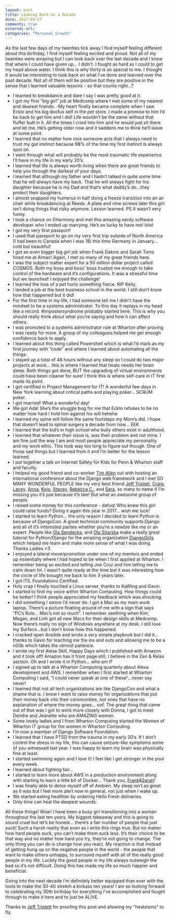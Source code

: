 ```yaml
---
layout: post
title: Looking Back on a Decade
date: 2017-03-27
comments: true
external-url:
categories: "Personal Growth"
---
```


>
As the last few days of my twenties tick away I find myself feeling different about this birthday, I find myself feeling excited and proud. Not all of my twenties were amazing but I can look back over the last decade and I know that where I could have given up… I didn’t. I fought as hard as I could to get my head above water. I think this is why thirty is so special to me. I thought it would be interesting to look back on what I’ve done and learned over the past decade. Not all of them will be positive but they are positive in the sense that I learned valuable lessons - so that counts right…? 

- I learned to breakdance and dare I say I was pretty good at it. 
- I got my first “big girl” job at Medcomp where I met some of my nearest and dearest friends. 
-My heart finally became complete when I saw Ecklo and his big doofus self in the pet store. I made a promise to him I’d be back to get him and I did! Life wouldn’t be the same without that fluffer butt in it. All the times I cried into him and he would just sit there and let me. He’s getting older now and it saddens me to think he’ll leave at some point. 
- I learned that no matter how nice someone acts that I always need to trust my gut instinct because 98% of the time my first instinct is always spot on.
- I went through what will probably be the most traumatic life experience I’ll have in my life in my early 20’s. 
- I learned that life is always worth living when there are great friends to help you through the darkest of your days. 
- I learned that although my father and I hadn’t talked in quite some time that he will always have my back. That he will always fight for his daughter because he is my Dad and that’s what daddy’s do...they protect their daughters. 
- I almost snapped my humerus in half doing a freeze transition into an air chair while breakdancing at Reeds. A plate and nine screws later this girl isn’t doing things that risky anymore. Lesson learned. PS It wasn’t very funny. 
- I took a chance on EHarmony and met this amazing nerdy software developer who I ended up marrying. He’s so lucky to have me! lolol
- I got my very first passport! 
- I used that passport to go on my very first trip outside of North America (I had been to Canada when I was 18) this time Germany in January… cold but beautiful! 
- I got an even bigger big girl job when Frank Daknis and Sarah Toms hired me at Almac! Again, I met so many of my great friends here. 
- I was the subject matter expert for a 50 million dollar project called COSMOS. Both my boss and boss’ boss trusted me enough to take control of the hardware and it’s configurations. It was a stressful time but we launched! I enjoyed the challenge! 
- I learned the loss of a pet hurts something fierce. RIP Kelly. 
- I landed a job at the best business school in the world. I still don’t know how that happened but it did! 
- For the first time in my life, I had someone tell me I didn’t have the mindset to be a systems administrator.  To this day it replays in my head like a record. #impostersyndrome probably started here. This is why you should really think about what you’re saying and how it can affect others. 
- I was promoted to a systems administrator role at Wharton after proving I was ready for more. A group of my colleagues helped me get enough confidence back to apply. 
- I learned about this thing called Powershell which is what I’d mark as my first journey with “code” and where I learned about automating all the things.
- I stayed up a total of 48 hours without any sleep so I could do two major projects at work… this is where I learned that heats needs her brain sleep. Both things got done, BUT the upgrading of virtual environments could have been cleaner for sure! I think this is where self-care in IT first made its point. 
- I got certified in Project Management for IT! A wonderful few days in New York learning about critical paths and playing poker… SCRUM poker.
- I got married! What a wonderful day! 
- We got Ada! She’s the snuggle bug for me that Ecklo refuses to be no matter how hard I hold him against his will hehehe
- I learned my spine will follow the same footsteps my Mom’s did. I hope that doesn’t lead to spinal surgery a decade from now… EEK
- I learned that the kid’s in high school who bully others exist in adulthood. 
- I learned that whatever their issue is, was their problem and not mine. I am fine just the way I am and most people appreciate my personality and my work ethic. This took way too long to figure out though. One of those sad things but I learned from it and I’m better for the lesson learned. 
- I put together a talk on Internet Safety for Kids for Penn & Wharton staff and faculty. 
- I helped my good friend and co-worker <a href="https://twitter.com/FlipperPA">Tim Allen</a> out with hosting an international conference about the Django web framework and I met SO MANY WONDERFUL PEOPLE like my very best friend <a href="https://twitter.com/webology">Jeff Triplett</a>, <a href="https://twitter.com/craigbruce">Craig</a>, <a href="https://twitter.com/laceynwilliams">Lacey</a>, <a href="https://twitter.com/OssAnna16">Anna</a>, <a href="https://twitter.com/Transition">Kojo</a>, <a href="https://twitter.com/shaysler">Stacey</a>, <a href="https://twitter.com/rlconley">Rebecca C.</a>, and <a href="https://twitter.com/saradgore">Sara</a>, so many to name if I’m missing you it’s just because it’s late! But what an awesome group of people.
- I raised some money for this conference - dafuq! Who knew this girl could raise funds? Doing it again this year in 2017… wish me luck! 
- I started to learn Python… the only reason I decided to learn Python is because of DjangoCon. A great technical community supports Django and all of it’s interested parties whether you’re a newbie like me or an expert. People like <a href="https://twitter.com/asendecka">Ola Sendecka</a>, and <a href="https://twitter.com/olasitarksa">Ola Sitarska</a> make a really great tutorial for Python/Django for the amazing organization <a href="https://twitter.com/djangogirls">DjangoGirls</a> which helped me learn and make more sense of what I was doing. Thanks Ladies <3 
- I enjoyed a lateral move/promotion under one of my mentors and ended up essentially where I had hoped to be when I first applied at Wharton. I remember being so excited and telling Joe Cruz and him telling me to calm down lol. I wasn’t quite ready at the time but it was interesting how the circle of life brought me back to him 3 years later.
- I got ITIL Foundations Certified.
- Holy crap I finally touched a Linux server, thanks to KaWing and Gavin. 
- I started to find my voice within Wharton Computing. How things could be better! I think people appreciated my feedback which was shocking.
- I did something I swore I’d never do. I got a Mac as my main work laptop. There’s a picture floating around of me with a sign that says “PC’s Rule… Mac’s not so much”. I remember seething when Kim, Megan, and Linh got all new Macs for their design skills at Medcomp. Now there’s really no sign of Windows anywhere at my desk. I still love my Surface...but I don’t know how this happened. 
- I cracked open Ansible and wrote a very simple playbook but I did it… thanks to Gavin for teaching me the ins and outs and allowing me to be a n00b which takes the utmost patience. 
- I wrote my first Alexa Skill, Happy Days which I published with Amazon and it took off! Amazon has it front page still, I believe in the Zen & Relax section. Oh and I wrote it in Python… who am I? 
- I signed up to talk at a Wharton Computing quarterly about Alexa development and AWS. I remember when I first started at Wharton Computing I said, “I could never speak at one of these”...never say never!
- I learned that not all tech organizations are like DjangoCon and what a shame that is. I know I want to raise money for organizations that put their money back into their communities, not ones that have no explanation of where the money goes… oof. The great thing that came out of that was I got to work more closely with Donna, I got to meet Deirdre and Jeanette who are AMAZING women. 
- Some lovely ladies and I from Wharton Computing started the Women of Wharton IT group for the women in Wharton Computing. 
- I’m now a member of Django Software Foundation. 
- I learned that I have PTSD from the trauma in my early 20’s. If I don’t control the stress in my life, this can cause seizure-like symptoms some of you witnessed last year. I was happy to learn my brain was physically fine at least. 
- I started swimming again and I love it! I feel like I get stronger in the pool every week. 
- I learned about fighting fair...
- I started to learn more about AWS in a production environment along with starting to learn a little bit of Docker… Thank you, <a href="https://twitter.com/fwiles">Frank</a>&<a href="https://twitter.com/SarahEToms">Sarah</a>!
- I was finally able to detox myself off of Ambien. My sleep isn’t as great as it was but I feel more alert now in general, not just when I wake up. 
- We started eating healthier by ordering Hello Fresh deliveries.
- Only time can heal the deepest wounds.


All these things! Wow! I have been a busy girl transitioning into a woman throughout the last ten years. My biggest takeaway and this is going to sound cruel but let’s be honest… there’s a fair number of people that just suck! Such a harsh reality that even as I write this rings true. But no matter how hard people suck, you can’t make them suck less. It’s their choice to be that way and no matter how hard you try, they’re not going to change. The only thing you can do is change how you react. My reaction is that instead of getting hung up on the negative people in the world - the people that want to make others unhappy, to surround myself with all of the really good people in my life. Luckily the good people in my life always outweigh the bad so it’s not difficult. Doing this has made my life so much happier and beneficial. 

Going into the next decade I’m definitely better equipped than ever with the tools to make the 30-40 stretch a kickass ten years! I am so looking forward to celebrating my 30th birthday for everything I’ve accomplished and fought through to make it here and to just be ALIVE. 

Thanks to <a href="https://twitter.com/webology">Jeff Triplett</a> for proofing this post and allowing my "heatsisms" to fly.

